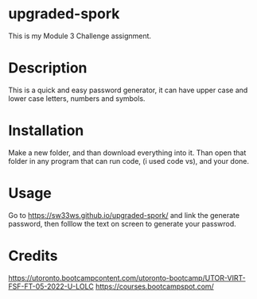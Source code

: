 # upgraded-spork

This is my Module 3 Challenge assignment.

# Description

This is a quick and easy password generator, it can have upper case and lower case letters, numbers and symbols.

# Installation

Make a new folder, and than download everything into it. Than open that folder in any program that can run code, (i used code vs), and your done.

# Usage

Go to https://sw33ws.github.io/upgraded-spork/ and link the generate password, then folllow the text on screen to generate your passwrod.

# Credits

https://utoronto.bootcampcontent.com/utoronto-bootcamp/UTOR-VIRT-FSF-FT-05-2022-U-LOLC 
https://courses.bootcampspot.com/
